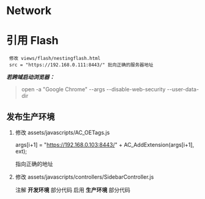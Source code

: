 # Network

# 引用 Flash

```
 修改 views/flash/nestingflash.html
 src = "https://192.168.0.111:8443/" 批向正确的服务器地址
```

***若跨域启动浏览器：***
> open -a "Google Chrome" --args --disable-web-security  --user-data-dir


## 发布生产环境

1. 修改 assets/javascripts/AC_OETags.js

    args[i+1] = "https://192.168.0.103:8443/" + AC_AddExtension(args[i+1], ext);

    指向正确的地址

2. 修改  assets/javascripts/controllers/SidebarController.js

    注解 **开发环境** 部分代码
    启用 **生产环境** 部分代码


